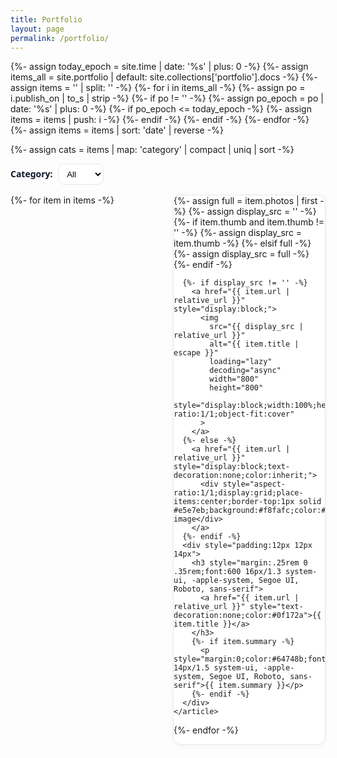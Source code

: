 ```yaml
---
title: Portfolio
layout: page
permalink: /portfolio/
---
```


<style>
/* Strong, page-scoped overrides to stop external animation/visibility CSS
   from hiding the portfolio grid after load. */
#portfolio-grid-test,
#portfolio-grid-test * ,
#portfolio-grid-test *::before,
#portfolio-grid-test *::after {
  animation: none !important;
  transition: none !important;
  opacity: 1 !important;
  visibility: visible !important;
  transform: none !important;
  filter: none !important;
}
/* Ensure grid itself remains rendered */
#portfolio-grid-test {
  display: grid !important;
}
</style>

{%- assign today_epoch = site.time | date: '%s' | plus: 0 -%}
{%- assign items_all = site.portfolio | default: site.collections['portfolio'].docs -%}
{%- assign items = '' | split: '' -%}
{%- for i in items_all -%}
  {%- assign po = i.publish_on | to_s | strip -%}
  {%- if po != '' -%}
    {%- assign po_epoch = po | date: '%s' | plus: 0 -%}
    {%- if po_epoch <= today_epoch -%}
      {%- assign items = items | push: i -%}
    {%- endif -%}
  {%- endif -%}
{%- endfor -%}
{%- assign items = items | sort: 'date' | reverse -%}

<!-- Category filter -->
{%- assign cats = items | map: 'category' | compact | uniq | sort -%}
<div id="portfolio-filter" style="display:flex;align-items:center;gap:.5rem;margin:4px 0 12px;">
  <label for="catFilter" style="font:600 14px/1.2 system-ui, -apple-system, Segoe UI, Roboto, sans-serif;color:#0f172a;">Category:</label>
  <select id="catFilter" style="padding:.45rem .6rem;border:1px solid #e5e7eb;border-radius:10px;background:#fff;">
    <option value="all">All</option>
    {%- for c in cats -%}
      <option value="{{ c | downcase }}">{{ c }}</option>
    {%- endfor -%}
  </select>
</div>

<div id="active-filter" style="display:none;margin:-2px 0 10px 0;font:600 14px/1.3 system-ui, -apple-system, Segoe UI, Roboto, sans-serif;color:#0f172a;">
  <span style="display:inline-flex;align-items:center;gap:.5rem;padding:.25rem .6rem;border:1px solid #e5e7eb;border-radius:999px;background:#fff;">
    <span>Filtered to:</span>
    <span id="active-filter-name" style="color:#00548C"></span>
    <a href="#" id="clear-filter" style="text-decoration:none;color:#0092F2;">Clear</a>
  </span>
</div>

<div style="display:grid;grid-template-columns:repeat(auto-fill,minmax(220px,1fr));gap:16px;padding:4px 0;" id="portfolio-grid-test">
  {%- for item in items -%}
    <article data-category="{{ item.category | default: 'Uncategorized' | downcase }}" style="border:1px solid #e5e7eb;border-radius:12px;overflow:hidden;background:#fff;box-shadow:0 2px 8px rgba(0,0,0,.04)">
      {%- assign full = item.photos | first -%}
      {%- assign display_src = '' -%}
      {%- if item.thumb and item.thumb != '' -%}
        {%- assign display_src = item.thumb -%}
      {%- elsif full -%}
        {%- assign display_src = full -%}
      {%- endif -%}

      {%- if display_src != '' -%}
        <a href="{{ item.url | relative_url }}" style="display:block;">
          <img
            src="{{ display_src | relative_url }}"
            alt="{{ item.title | escape }}"
            loading="lazy"
            decoding="async"
            width="800"
            height="800"
            style="display:block;width:100%;height:auto;aspect-ratio:1/1;object-fit:cover"
          >
        </a>
      {%- else -%}
        <a href="{{ item.url | relative_url }}" style="display:block;text-decoration:none;color:inherit;">
          <div style="aspect-ratio:1/1;display:grid;place-items:center;border-top:1px solid #e5e7eb;background:#f8fafc;color:#64748b;">No image</div>
        </a>
      {%- endif -%}
      <div style="padding:12px 12px 14px">
        <h3 style="margin:.25rem 0 .35rem;font:600 16px/1.3 system-ui, -apple-system, Segoe UI, Roboto, sans-serif">
          <a href="{{ item.url | relative_url }}" style="text-decoration:none;color:#0f172a">{{ item.title }}</a>
        </h3>
        {%- if item.summary -%}
          <p style="margin:0;color:#64748b;font:400 14px/1.5 system-ui, -apple-system, Segoe UI, Roboto, sans-serif">{{ item.summary }}</p>
        {%- endif -%}
      </div>
    </article>
  {%- endfor -%}
</div>
<script>
(function(){
  var select = document.getElementById('catFilter');
  var grid = document.getElementById('portfolio-grid-test');
  if(!select || !grid) return;
  var cards = Array.prototype.slice.call(grid.querySelectorAll('article'));

  var badge = document.getElementById('active-filter');
  var badgeName = document.getElementById('active-filter-name');
  var clearBtn = document.getElementById('clear-filter');

  function applyFilter(val, updateURL){
    var v = (val||'all').toLowerCase();
    cards.forEach(function(card){
      var c = (card.getAttribute('data-category')||'uncategorized').toLowerCase();
      var show = (v === 'all') || (c === v);
      card.style.display = show ? '' : 'none';
    });

    // Badge visibility + text
    if (badge){
      if (v === 'all'){
        badge.style.display = 'none';
      } else {
        badge.style.display = 'block';
        // Use the human-readable text from the select option
        try { badgeName.textContent = select.options[select.selectedIndex].text; } catch(e) {}
      }
    }

    // Update URL query without reload
    if (updateURL){
      try {
        var url = new URL(window.location);
        if (v === 'all') url.searchParams.delete('category');
        else url.searchParams.set('category', v);
        window.history.replaceState({}, '', url);
      } catch(e){}
    }
  }

  // Read from query (?category=Holiday)
  try {
    var p = new URLSearchParams(window.location.search);
    var q = p.get('category');
    if(q){
      var opt = Array.prototype.find.call(select.options, function(o){ return o.value === q.toLowerCase(); });
      if(opt) select.value = q.toLowerCase();
    }
  } catch(e){}

  applyFilter(select.value, false);
  select.addEventListener('change', function(){ applyFilter(this.value, true); });

  if (clearBtn){
    clearBtn.addEventListener('click', function(e){
      e.preventDefault();
      select.value = 'all';
      applyFilter('all', true);
    });
  }
})();
</script>